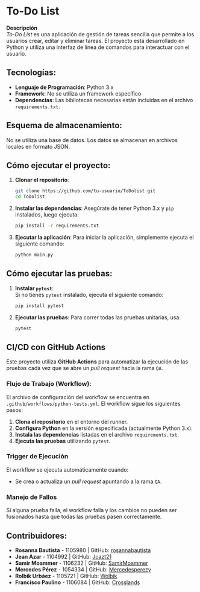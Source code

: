 # To-Do List

**Descripción**  
_To-Do List_ es una aplicación de gestión de tareas sencilla que permite a los usuarios crear, editar y eliminar tareas. El proyecto está desarrollado en Python y utiliza una interfaz de línea de comandos para interactuar con el usuario.

## Tecnologías:

- **Lenguaje de Programación**: Python 3.x
- **Framework**: No se utiliza un framework específico
- **Dependencias**: Las bibliotecas necesarias están incluidas en el archivo `requirements.txt`.

## Esquema de almacenamiento:

No se utiliza una base de datos. Los datos se almacenan en archivos locales en formato JSON.

## Cómo ejecutar el proyecto:

1. **Clonar el repositorio**:

   ```bash
   git clone https://github.com/tu-usuario/ToDolist.git
   cd ToDolist
   ```

2. **Instalar las dependencias**:
   Asegúrate de tener Python 3.x y `pip` instalados, luego ejecuta:

   ```bash
   pip install -r requirements.txt
   ```

3. **Ejecutar la aplicación**:
   Para iniciar la aplicación, simplemente ejecuta el siguiente comando:
   ```bash
   python main.py
   ```

## Cómo ejecutar las pruebas:

1. **Instalar `pytest`**:  
   Si no tienes `pytest` instalado, ejecuta el siguiente comando:

   ```bash
   pip install pytest
   ```

2. **Ejecutar las pruebas**:
   Para correr todas las pruebas unitarias, usa:
   ```bash
   pytest
   ```

## CI/CD con GitHub Actions

Este proyecto utiliza **GitHub Actions** para automatizar la ejecución de las pruebas cada vez que se abre un _pull request_ hacia la rama `QA`.

### Flujo de Trabajo (Workflow):

El archivo de configuración del workflow se encuentra en `.github/workflows/python-tests.yml`. El workflow sigue los siguientes pasos:

1. **Clona el repositorio** en el entorno del runner.
2. **Configura Python** en la versión especificada (actualmente Python 3.x).
3. **Instala las dependencias** listadas en el archivo `requirements.txt`.
4. **Ejecuta las pruebas** utilizando `pytest`.

### Trigger de Ejecución

El workflow se ejecuta automáticamente cuando:

- Se crea o actualiza un _pull request_ apuntando a la rama `QA`.

### Manejo de Fallos

Si alguna prueba falla, el workflow falla y los cambios no pueden ser fusionados hasta que todas las pruebas pasen correctamente.

## Contribuidores:

- **Rosanna Bautista** - 1105980 | GitHub: [rosannabautista](https://github.com/rosannabautista)
- **Jean Azar** - 1104992 | GitHub: [Jcazt21](https://github.com/Jcazt21)
- **Samir Moammer** - 1106232 | GitHub: [SamirMoammer](https://github.com/SamirMoammer)
- **Mercedes Pérez** - 1054334 | GitHub: [Mercedesperezy](https://github.com/Mercedesperezy)
- **Rolbik Urbáez** - 1105721 | GitHub: [Wolbik](https://github.com/Wolbik)
- **Francisco Paulino** - 1106084 | GitHub: [Crosslands](https://github.com/Crosslands)
